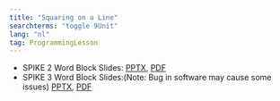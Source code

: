 ```yaml
---
title: "Squaring on a Line"
searchterms: "toggle 9Unit"
lang: "nl"
tag: ProgrammingLesson
---
```

 <ul>
 <li class="ng-binding">SPIKE 2 Word Block Slides:
 <a href="ProgrammingLessons/SquaringonLine.pptx">PPTX</a>,
 <a href="ProgrammingLessons/SquaringonLine.pdf">PDF</a>
 </li>

 <li class="ng-binding">SPIKE 3 Word Block Slides:(Note: Bug in software may cause some issues)
 <a href="ProgrammingLessons/SP3SquaringonLine.pptx">PPTX</a>,
 <a href="ProgrammingLessons/SP3SquaringonLine.pdf">PDF</a>
 </li>
 </ul>
